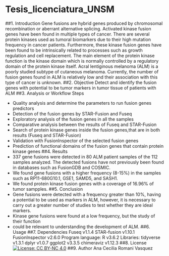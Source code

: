 # Tesis_licenciatura_UNSM

##1. Introduction
Gene fusions are hybrid genes produced by chromosomal recombination or aberrant
alternative splicing. Activated kinase fusion genes have been found in multiple types of
cancer. There are several protein kinases used as tumoral biomarkers due to their high
mutation frequency in cancer patients. Furthermore, these kinase fusion genes have
been found to be intrinsically related to processes such as growth regulation and cell
replacement. The main element of the protein kinase function is the kinase domain which
is normally controlled by a regulatory domain of the protein kinase itself. Acral lentiginous
melanoma (ALM) is a poorly studied subtype of cutaneous melanoma. Currently, the
number of fusion genes found in ALM is relatively low and their association with this type
of cancer is unknown.
##2. Objective
Detect and identify the fusion genes with potential to be tumor markers in tumor tissue of patients with ALM
##3. Analysis or Workflow Steps
* Quality analysis and determine the parameters to run fusion genes predictors
* Detection of the fusion genes by STAR-Fusion and Fuseq
* Exploratory analysis of the fusion genes in all the samples
* Comparative analysis between the results of Fuseq and STAR-Fusion
* Search of protein kinase genes inside the fusion genes,that are in both results (Fuseq and STAR-Fusion)
* Validation with FusionInspector of the selected fusion genes
* Prediction of functional domains of the fusion genes that contain protein kinase genes
##4. Results
* 337 gene fusions were detected in 80 ALM patient samples of the 112 samples analyzed.
The detected fusions have not previously been found in databases such as FusionGDB and COSMIC.
* We found gene fusions with a higher frequency (8-15%) in the samples such as RP11-680G10.1,
GSE1, SAMD5, and SASH1.
* We found protein kinase fusion genes with a coverage of 16.96% of tumor sampples.
##5. Conclusion
* Gene fusions were detected with a frequency greater than 10%, having a
potential to be used as markers in ALM, however, it is necessary to carry out
a greater number of studies to test whether they are ideal markers.
* Kinase gene fusions were found at a low frequency, but the study of their function
* could be relevant to understanding the development of ALM.
##6. Usage
##7. Dependencies
  Fuseq v1.1.4
  STAR-fusion v1.10.1
  FusionInspector v2.6.0
  Program language: R v3.6.2
  Libraries:
    tidyverse v1.3.1
    dplyr v1.0.7
    ggplot2 v3.3.5
    chimeraviz v1.12.3
##8. License
[![License: CC BY-NC 4.0](https://licensebuttons.net/l/by-nc/4.0/88x31.png)](https://creativecommons.org/licenses/by-nc/4.0/)
##9. Author
Ana Cecilia Romani Vasquez
